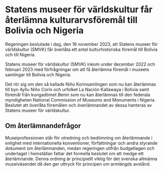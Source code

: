 # Statens museer för världskultur får återlämna kulturarvsföremål till Bolivia och Nigeria

Regeringen beslutade i dag, den 16 november 2023, att Statens museer för världskultur (SMVK) får överlåta ett antal kulturhistoriska föremål till Bolivia och till Nigeria.

Statens museer för världskultur (SMVK) inkom under december 2022 och februari 2023 med förfrågningar om att få återlämna föremål i museets samlingar till Bolivia och Nigeria.

Det rör sig om den så kallade Niño Korinsamlingen som nu kan återlämnas till byn Ayllu Niño Corin och urfolket La Nación Kallawaya i Bolivia samt föremål från kungadömet Benin som nu kan återlämnas till den federala myndigheten National Commission of Museums and Monuments i Nigeria.
Beslutet att överlåta föremålen och överlämnandet av dessa hanteras av Statens museer för världskultur.

## Om återlämnandefrågor

Museiprofessionen står för utredning och bedömning om återlämnande i enlighet med internationella konventioner, författningar och andra styrande dokument om återlämnanden, medan regeringen utifrån budgetlagen och underlaget i hemställan fattar det formella beslutet om att medge ett återlämnande. Denna ordning är principiellt viktig för det svenska allmänna museiväsendet då den ger uttryck för principen om armlängds avstånd.
